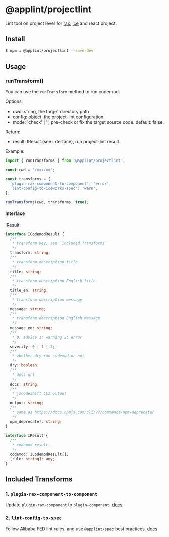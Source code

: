 # @applint/projectlint


Lint tool on project level for [rax](https://rax.js.org/), [ice](https://ice.work/) and react project.

## Install

```bash
$ npm i @applint/projectlint --save-dev
```

## Usage

### runTransform()

You can use the `runTransform` method to run codemod.

Options:

- cwd: string, the target directory path
- config: object, the project-lint configuration.
- mode: 'check' | '', pre-check or fix the target source code. default: false.

Return:

- result: IResult (see interface), run project-lint result.

Example:

```javascript
import { runTransforms } from '@applint/projectlint';

const cwd = '/xxx/xx';

const transforms = {
  'plugin-rax-component-to-component': 'error',
  'lint-config-to-iceworks-spec': 'warn',
};

runTransforms(cwd, transforms, true);
```

#### Interface

IResult:

```typescript
interface ICodemodResult {
  /**
   * transform key, see `Included Transforms`
   */
  transform: string;
  /**
   * transform description title
   */
  title: string;
  /**
   * transform description English title
   */
  title_en: string;
  /**
   * transform description message
   */
  message: string;
  /**
   * transform description English message
   */
  message_en: string;
  /**
   * 0: advice 1: warning 2: error
   */
  severity: 0 | 1 | 2;
  /**
   * whether dry run codemod or not
   */
  dry: boolean;
  /**
   * docs url
   */
  docs: string;
  /**
   * jscodeshift CLI output
   */
  output: string;
  /**
   * same as https://docs.npmjs.com/cli/v7/commands/npm-deprecate/ 
   */
  npm_deprecate?: string;
}

interface IResult {
  /**
   * codemod result.
   */
  codemod: ICodemodResult[];
  [rule: string]: any;
}
```

## Included Transforms

### 1. `plugin-rax-component-to-component`

Update `plugin-rax-component` to `plugin-component`. [docs](./transforms/docs/plugin-rax-component-to-component.md)

### 2. `lint-config-to-spec`

Follow Alibaba FED lint rules, and use `@applint/spec` best practices. [docs](./transforms/docs/lint-config-to-spec.md)
